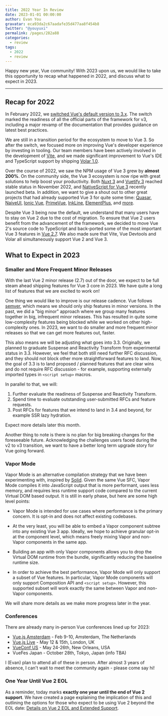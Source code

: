 ```yaml
---
title: 2022 Year In Review
date: 2023-01-01 00:00:00
author: Evan You
gravatar: eca93da2c67aadafe35d477aa8f454b8
twitter: "@youyuxi"
permalink: /pages/282a88
categories:
  - review
tags:
  - 2022
  - review
---
```


Happy new year, Vue community! With 2023 upon us, we would like to take this opportunity to recap what happened in 2022, and discuss what to expect in 2023.

---

## Recap for 2022

In February 2022, we [switched Vue's default version to 3.x](./vue-3-as-the-new-default.html). The switch marked the readiness of all the official parts of the framework for v3, including a major revamp of the documentation that provides guidance on latest best practices.

We are still in a transition period for the ecosystem to move to Vue 3. So after the switch, we focused more on improving Vue's developer experience by investing in tooling. Our team members have been actively involved in the development of [Vite](https://vitejs.dev), and we made significant improvement to Vue's IDE and TypeScript support by shipping [Volar 1.0](./volar-1.0.html).

Over the course of 2022, we saw the NPM usage of Vue 3 grew by **almost 200%**. On the community side, the Vue 3 ecosystem is now ripe with great solutions to help boost your productivity. Both [Nuxt 3](https://nuxt.com) and [Vuetify 3](https://vuetifyjs.com) reached stable status in November 2022, and [NativeScript for Vue 3](https://github.com/nativescript-vue/nativescript-vue) recently launched beta. In addition, we want to give a shout out to other great projects that had already supported Vue 3 for quite some time: [Quasar](https://quasar.dev/), [NaiveUI](https://www.naiveui.com/), [Ionic Vue](https://ionicframework.com/docs/vue/overview), [PrimeVue](https://www.primefaces.org/primevue/), [InkLine](https://www.inkline.io/), [ElementPlus](https://element-plus.org/), and [more](https://twitter.com/vuejs/status/1599706412086878208).

Despite Vue 3 being now the default, we understand that many users have to stay on Vue 2 due to the cost of migration. To ensure that Vue 2 users benefit from the advancement of the framework, we decided to move Vue 2's source code to TypeScript and back-ported some of the most important Vue 3 features in [Vue 2.7](./vue-2-7-naruto.html). We also made sure that Vite, Vue Devtools and Volar all simultaneously support Vue 2 and Vue 3.

## What to Expect in 2023

### Smaller and More Frequent Minor Releases

With the last Vue 2 minor release (2.7) out of the door, we expect to be full steam ahead shipping features for Vue 3 core in 2023. We have quite a long list of features that we are excited to work on!

One thing we would like to improve is our release cadence. Vue follows [semver](https://semver.org/), which means we should only ship features in minor versions. In the past, we did a "big minor" approach where we group many features together in big, infrequent minor releases. This has resulted in quite some low-complexity features being blocked while we worked on other high-complexity ones. In 2023, we want to do smaller and more frequent minor releases so that we can get more features out, faster.

This also means we will be adjusting what goes into 3.3. Originally, we planned to graduate Suspense and Reactivity Transform from experimental status in 3.3. However, we feel that both still need further RFC discussion, and they should not block other more straightforward features to land. Now, the goal of 3.3 is to land proposed / planned features that are clear wins and do not require RFC discussion - for example, supporting externally imported types in `<script setup>` macros.

In parallel to that, we will:

1. Further evaluate the readiness of Suspense and Reactivity Transform.
2. Spend time to evaluate outstanding user-submitted RFCs and feature requests.
3. Post RFCs for features that we intend to land in 3.4 and beyond, for example SSR lazy hydration.

Expect more details later this month.

Another thing to note is there is no plan for big breaking changes for the foreseeable future. Acknowledging the challenges users faced during the v2 to v3 transition, we want to have a better long term upgrade story for Vue going forward.

### Vapor Mode

Vapor Mode is an alternative compilation strategy that we have been experimenting with, inspired by [Solid](https://www.solidjs.com/). Given the same Vue SFC, Vapor Mode compiles it into JavaScript output that is more performant, uses less memory, and requires less runtime support code compared to the current Virtual DOM based output. It is still in early phase, but here are some high level points:

- Vapor Mode is intended for use cases where performance is the primary concern. It is opt-in and does not affect existing codebases.

- At the very least, you will be able to embed a Vapor component subtree into any existing Vue 3 app. Ideally, we hope to achieve granular opt-in at the component level, which means freely mixing Vapor and non-Vapor components in the same app.

- Building an app with only Vapor components allows you to drop the Virtual DOM runtime from the bundle, significantly reducing the baseline runtime size.

- In order to achieve the best performance, Vapor Mode will only support a subset of Vue features. In particular, Vapor Mode components will only support Composition API and `<script setup>`. However, this supported subset will work exactly the same between Vapor and non-Vapor components.

We will share more details as we make more progress later in the year.

### Conferences

There are already many in-person Vue conferences lined up for 2023:

- [Vue.js Amsterdam](https://vuejs.amsterdam/) - Feb 9-10, Amsterdam, The Netherlands
- [Vue.js Live](https://vuejslive.com/) - May 12 & 15th, London, UK
- [VueConf US](https://us.vuejs.org/) - May 24-26th, New Orleans, USA
- VueFes Japan - October 28th, Tokyo, Japan (info TBA)

I (Evan) plan to attend all of these in person. After almost 3 years of absence, I can't wait to meet the community again - please come say hi!

### One Year Until Vue 2 EOL

As a reminder, today marks **exactly one year until the end of Vue 2 support**. We have created a page explaining the implication of this and outlining the options for those who expect to be using Vue 2 beyond the EOL date: [Details on Vue 2 EOL and Extended Support](https://v2.vuejs.org/lts/).
